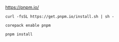 https://pnpm.io/

`curl -fsSL https://get.pnpm.io/install.sh | sh -`

`corepack enable pnpm`

`pnpm install`
